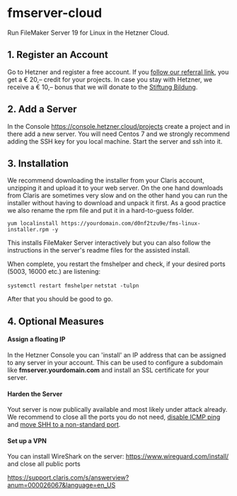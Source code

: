 # fmserver-cloud

Run FileMaker Server 19 for Linux in the Hetzner Cloud.





## 1. Register an Account

Go to Hetzner and register a free account. If you [follow our referral link](https://hetzner.cloud/?ref=KzxqMaXk51C8), you get a € 20,– credit for your projects. In case you stay  with Hetzner, we receive a € 10,– bonus that we will donate to the [Stiftung Bildung](https://www.stiftungbildung.com). 



## 2. Add a Server

In the Console https://console.hetzner.cloud/projects create a project and in there add a new server. You will need Centos 7 and we strongly recommend adding the SSH key for you local machine. Start the server and ssh into it.



## 3. Installation 

We recommend downloading the installer from your Claris account, unzipping it and upload it to your web server. On the one hand downloads from Claris are sometimes very slow and on the other hand you can run the installer without having to download and unpack it first. As a good practice we also rename the rpm file and put it in a hard-to-guess folder.

`yum localinstall https://yourdomain.com/d0nf2tzu9e/fms-linux-installer.rpm -y`

This installs FileMaker Server interactively but you can also follow the instructions in the server's readme files for the assisted install. 

When complete, you restart the fmshelper and check, if your desired ports (5003, 16000 etc.) are listening:

`systemctl restart fmshelper`
`netstat -tulpn`

After that you should be good to go.



## 4. Optional Measures



#### Assign a floating IP

In the Hetzner Console you can 'install' an IP address that can be assigned to any server in your account. This can be used to configure a subdomain like **fmserver.yourdomain.com** and install an SSL certificate for your server.



#### Harden the Server

Yout server is now publically available and most likely under attack already. We recommend to close all the ports you do not need, [disable ICMP ping](https://www.thegeekstuff.com/2010/07/how-to-disable-ping-replies-in-linux/) and [move SHH to a non-standard port](https://blog.devolutions.net/2017/4/10-steps-to-secure-open-ssh).



#### Set up a VPN

You can install WireShark on the server: https://www.wireguard.com/install/ and close all public ports



https://support.claris.com/s/answerview?anum=000026067&language=en_US
